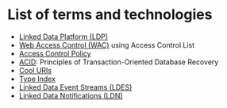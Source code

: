 # List of terms and technologies

* [Linked Data Platform (LDP)](https://www.w3.org/TR/ldp/) 
* [Web Access Control (WAC)](https://solidproject.org/TR/wac) using Access Control List 
* [Access Control Policy](https://solidproject.org/TR/acp)
* [ACID](https://dl.acm.org/doi/pdf/10.1145/289.291): Principles of Transaction-Oriented Database Recovery
* [Cool URIs](https://www.w3.org/Provider/Style/URI)
* [Type Index](https://solid.github.io/type-indexes/)
* [Linked Data Event Streams (LDES)](https://semiceu.github.io/LinkedDataEventStreams/)
* [Linked Data Notifications (LDN)](https://solid.github.io/notifications/ldn-channel-2023)
